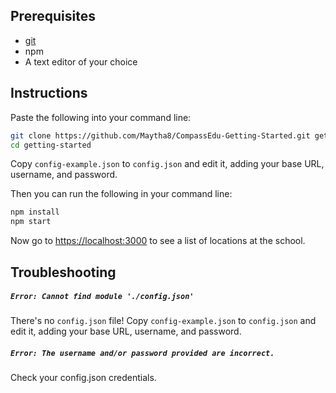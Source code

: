 ## Prerequisites
- [git](https://git-scm.com/downloads)
- npm
- A text editor of your choice

## Instructions
Paste the following into your command line:
```sh
git clone https://github.com/Maytha8/CompassEdu-Getting-Started.git getting-started
cd getting-started
```

Copy `config-example.json` to `config.json` and edit it, adding your base URL, username, and password.

Then you can run the following in your command line:
```sh
npm install
npm start
```
Now go to [https://localhost:3000](https://localhost:3000) to see a list of locations at the school.

## Troubleshooting

##### `Error: Cannot find module './config.json'`
There's no `config.json` file! Copy `config-example.json` to `config.json` and edit it, adding your base URL, username, and password.

##### `Error: The username and/or password provided are incorrect.`
Check your config.json credentials.
